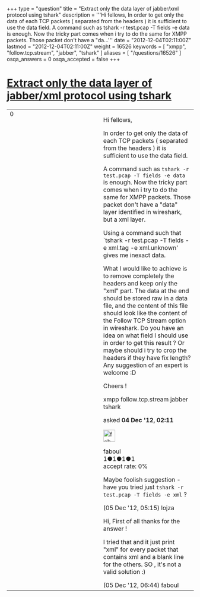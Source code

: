 +++
type = "question"
title = "Extract only the data layer of jabber/xml protocol using tshark"
description = '''Hi fellows, In order to get only the data of each TCP packets ( separated from the headers ) it is sufficient to use the data field.  A command such as tshark -r test.pcap -T fields -e data is enough. Now the tricky part comes when i try to do the same for XMPP packets. Those packet don&#x27;t have a &quot;da...'''
date = "2012-12-04T02:11:00Z"
lastmod = "2012-12-04T02:11:00Z"
weight = 16526
keywords = [ "xmpp", "follow.tcp.stream", "jabber", "tshark" ]
aliases = [ "/questions/16526" ]
osqa_answers = 0
osqa_accepted = false
+++

<div class="headNormal">

# [Extract only the data layer of jabber/xml protocol using tshark](/questions/16526/extract-only-the-data-layer-of-jabberxml-protocol-using-tshark)

</div>

<div id="main-body">

<div id="askform">

<table id="question-table" style="width:100%;"><colgroup><col style="width: 50%" /><col style="width: 50%" /></colgroup><tbody><tr class="odd"><td style="width: 30px; vertical-align: top"><div class="vote-buttons"><div id="post-16526-score" class="post-score" title="current number of votes">0</div><div id="favorite-count" class="favorite-count"></div></div></td><td><div id="item-right"><div class="question-body"><p>Hi fellows,</p><p>In order to get only the data of each TCP packets ( separated from the headers ) it is sufficient to use the data field.</p><p>A command such as <code>tshark -r test.pcap -T fields -e data</code> is enough. Now the tricky part comes when i try to do the same for XMPP packets. Those packet don't have a "data" layer identified in wireshark, but a xml layer.</p><p>Using a command such that `tshark -r test.pcap -T fields -e xml.tag -e xml.unknown' gives me inexact data.</p><p>What I would like to achieve is to remove completely the headers and keep only the "xml" part. The data at the end should be stored raw in a data file, and the content of this file should look like the content of the Follow TCP Stream option in wireshark. Do you have an idea on what field I should use in order to get this result ? Or maybe should i try to crop the headers if they have fix length? Any suggestion of an expert is welcome :D</p><p>Cheers !</p></div><div id="question-tags" class="tags-container tags">xmpp follow.tcp.stream jabber tshark</div><div id="question-controls" class="post-controls"></div><div class="post-update-info-container"><div class="post-update-info post-update-info-user"><p>asked <strong>04 Dec '12, 02:11</strong></p><img src="https://secure.gravatar.com/avatar/9bb1da23c32fbda015a6cbc5356ba124?s=32&amp;d=identicon&amp;r=g" class="gravatar" width="32" height="32" alt="faboul&#39;s gravatar image" /><p>faboul<br />
<span class="score" title="1 reputation points">1</span><span title="1 badges"><span class="badge1">●</span><span class="badgecount">1</span></span><span title="1 badges"><span class="silver">●</span><span class="badgecount">1</span></span><span title="1 badges"><span class="bronze">●</span><span class="badgecount">1</span></span><br />
<span class="accept_rate" title="Rate of the user&#39;s accepted answers">accept rate:</span> <span title="faboul has no accepted answers">0%</span></p></div></div><div id="comments-container-16526" class="comments-container"><span id="16589"></span><div id="comment-16589" class="comment"><div id="post-16589-score" class="comment-score"></div><div class="comment-text"><p>Maybe foolish suggestion - have you tried just <code>tshark -r test.pcap -T fields -e xml</code> ?</p></div><div id="comment-16589-info" class="comment-info"><span class="comment-age">(05 Dec '12, 05:15)</span> lojza</div></div><span id="16593"></span><div id="comment-16593" class="comment"><div id="post-16593-score" class="comment-score"></div><div class="comment-text"><p>Hi, First of all thanks for the answer !</p><p>I tried that and it just print "xml" for every packet that contains xml and a blank line for the others. SO , it's not a valid solution :)</p></div><div id="comment-16593-info" class="comment-info"><span class="comment-age">(05 Dec '12, 06:44)</span> faboul</div></div></div><div id="comment-tools-16526" class="comment-tools"></div><div class="clear"></div><div id="comment-16526-form-container" class="comment-form-container"></div><div class="clear"></div></div></td></tr></tbody></table>

</div>

</div>

